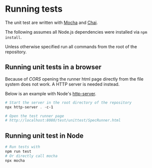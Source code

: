 # Running tests

The unit test are written with [Mocha](https://mochajs.org/) and [Chai](https://www.chaijs.com/).

The following assumes all Node.js dependencies were installed via `npm install`.

Unless otherwise specified run all commands from the root of the repository.

## Running unit tests in a browser

Because of *CORS* opening the runner html page directly from the file system does not work.
A HTTP server is needed instead.

Below is an example with Node's [http-server](https://www.npmjs.com/package/http-server).

```PowerShell
# Start the server in the root directory of the repository
npx http-server . -c-1

# Open the test runner page
# http://localhost:8080/test/unittest/SpecRunner.html
```

## Running unit test in Node

```PowerShell
# Run tests with
npm run test
# Or directly call mocha
npx mocha
```
